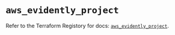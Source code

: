 # `aws_evidently_project`

Refer to the Terraform Registory for docs: [`aws_evidently_project`](https://registry.terraform.io/providers/hashicorp/aws/5.6.2/docs/resources/evidently_project).
